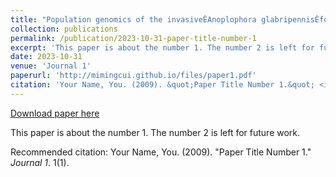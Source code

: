 ```yaml
---
title: "Population genomics of the invasiveÊAnoplophora glabripennisÊfor the purpose of biosurveillance"
collection: publications
permalink: /publication/2023-10-31-paper-title-number-1
excerpt: 'This paper is about the number 1. The number 2 is left for future work.'
date: 2023-10-31
venue: 'Journal 1'
paperurl: 'http://mimingcui.github.io/files/paper1.pdf'
citation: 'Your Name, You. (2009). &quot;Paper Title Number 1.&quot; <i>Journal 1</i>. 1(1).'
---
```


<a href='http://mimingcui.github.io/files/paper1.pdf'>Download paper here</a>

This paper is about the number 1. The number 2 is left for future work.

Recommended citation: Your Name, You. (2009). "Paper Title Number 1." <i>Journal 1</i>. 1(1).